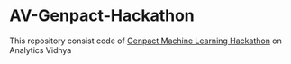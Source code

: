 # AV-Genpact-Hackathon

This repository consist code of <a href='https://datahack.analyticsvidhya.com/contest/genpact-machine-learning-hackathon/'>Genpact Machine Learning Hackathon</a> on Analytics Vidhya
